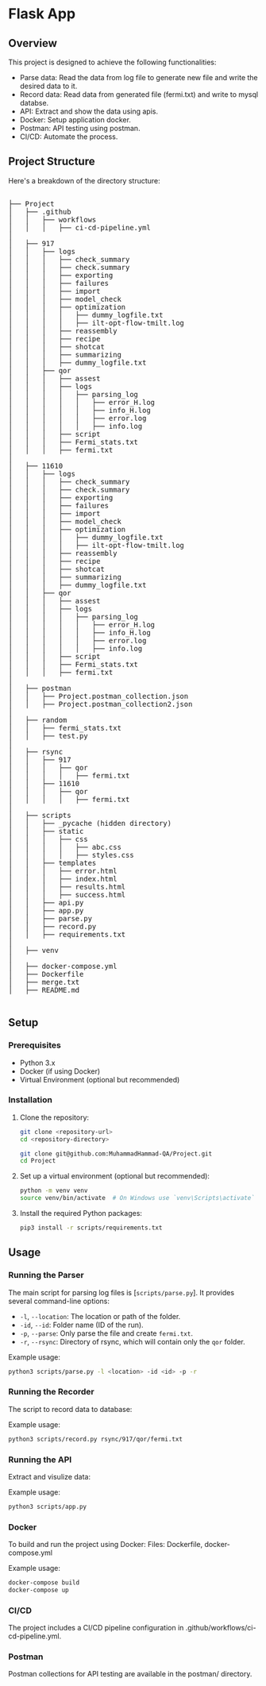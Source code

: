 # Flask App 

## Overview

This project is designed to achieve the following functionalities:
* Parse data: Read the data from log file to generate new file and write the desired data to it. 
* Record data: Read data from generated file (fermi.txt) and write to mysql databse.
* API: Extract and show the data using apis.
* Docker: Setup application docker.
* Postman: API testing using postman.
* CI/CD: Automate the process.
 
## Project Structure

Here's a breakdown of the directory structure:
<pre>

├── Project
│   ├── .github
│   │   ├── workflows
│   │   │   ├── ci-cd-pipeline.yml
│
│   ├── 917
│   │   ├── logs
│   │   │   ├── check_summary
│   │   │   ├── check.summary
│   │   │   ├── exporting
│   │   │   ├── failures
│   │   │   ├── import
│   │   │   ├── model_check
│   │   │   ├── optimization
│   │   │   │   ├── dummy_logfile.txt
│   │   │   │   ├── ilt-opt-flow-tmilt.log
│   │   │   ├── reassembly
│   │   │   ├── recipe
│   │   │   ├── shotcat
│   │   │   ├── summarizing
│   │   │   ├── dummy_logfile.txt
│   │   ├── qor
│   │   │   ├── assest
│   │   │   ├── logs
│   │   │   │   ├── parsing_log
│   │   │   │   │   ├── error_H.log
│   │   │   │   │   ├── info_H.log
│   │   │   │   │   ├── error.log
│   │   │   │   │   ├── info.log
│   │   │   ├── script
│   │   │   ├── Fermi_stats.txt
│   │   │   ├── fermi.txt
│   
│   ├── 11610
│   │   ├── logs
│   │   │   ├── check_summary
│   │   │   ├── check.summary
│   │   │   ├── exporting
│   │   │   ├── failures
│   │   │   ├── import
│   │   │   ├── model_check
│   │   │   ├── optimization
│   │   │   │   ├── dummy_logfile.txt
│   │   │   │   ├── ilt-opt-flow-tmilt.log
│   │   │   ├── reassembly
│   │   │   ├── recipe
│   │   │   ├── shotcat
│   │   │   ├── summarizing
│   │   │   ├── dummy_logfile.txt
│   │   ├── qor
│   │   │   ├── assest
│   │   │   ├── logs
│   │   │   │   ├── parsing_log
│   │   │   │   │   ├── error_H.log
│   │   │   │   │   ├── info_H.log
│   │   │   │   │   ├── error.log
│   │   │   │   │   ├── info.log
│   │   │   ├── script
│   │   │   ├── Fermi_stats.txt
│   │   │   ├── fermi.txt
│
│   ├── postman
│   │   ├── Project.postman_collection.json
│   │   ├── Project.postman_collection2.json
│
│   ├── random
│   │   ├── fermi_stats.txt
│   │   ├── test.py
│
│   ├── rsync
│   │   ├── 917
│   │   │   ├── qor
│   │   │   │   ├── fermi.txt
│   │   ├── 11610
│   │   │   ├── qor
│   │   │   │   ├── fermi.txt
│
│   ├── scripts
│   │   ├── _pycache (hidden directory)
│   │   ├── static 
│   │   │   ├── css
│   │   │   │   ├── abc.css
│   │   │   │   ├── styles.css
│   │   ├── templates 
│   │   │   ├── error.html
│   │   │   ├── index.html
│   │   │   ├── results.html
│   │   │   ├── success.html
│   │   ├── api.py
│   │   ├── app.py
│   │   ├── parse.py
│   │   ├── record.py
│   │   ├── requirements.txt
│
│   ├── venv
│
│   ├── docker-compose.yml
│   ├── Dockerfile
│   ├── merge.txt
│   ├── README.md

</pre>

## Setup

### Prerequisites

- Python 3.x
- Docker (if using Docker)
- Virtual Environment (optional but recommended)

### Installation

1. Clone the repository:
    ```sh
    git clone <repository-url>
    cd <repository-directory>

    git clone git@github.com:MuhammadHammad-QA/Project.git
    cd Project
    ```

2. Set up a virtual environment (optional but recommended):
    ```sh
    python -m venv venv
    source venv/bin/activate  # On Windows use `venv\Scripts\activate`
    ```

3. Install the required Python packages:
    ```sh
    pip3 install -r scripts/requirements.txt
    ```

## Usage

### Running the Parser

The main script for parsing log files is [`scripts/parse.py`]. It provides several command-line options:

- `-l`, `--location`: The location or path of the folder.
- `-id`, `--id`: Folder name (ID of the run).
- `-p`, `--parse`: Only parse the file and create `fermi.txt`.
- `-r`, `--rsync`: Directory of rsync, which will contain only the `qor` folder.

Example usage:
```sh
python3 scripts/parse.py -l <location> -id <id> -p -r
```

### Running the Recorder

The script to record data to database:

Example usage:
```sh
python3 scripts/record.py rsync/917/qor/fermi.txt
```


### Running the API

Extract and visulize data:

Example usage:
```sh
python3 scripts/app.py 
```


### Docker 

To build and run the project using Docker:
Files: Dockerfile, docker-compose.yml

Example usage:
```sh
docker-compose build
docker-compose up
```


### CI/CD

The project includes a CI/CD pipeline configuration in .github/workflows/ci-cd-pipeline.yml.

### Postman

Postman collections for API testing are available in the postman/ directory.